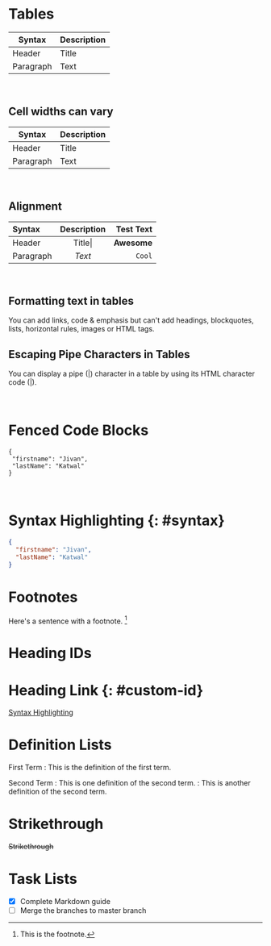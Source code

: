 # Tables

| Syntax    | Description |
| --------- | ----------- |
| Header    | Title       |
| Paragraph | Text        |

<br>

## Cell widths can vary

| Syntax    | Description |
| --------- | ----------- |
| Header    | Title       |
| Paragraph | Text        |

<br>

## Alignment

| Syntax    | Description |   Test Text |
| :-------- | :---------: | ----------: |
| Header    | Title&#124; | **Awesome** |
| Paragraph |   _Text_    |      `Cool` |

<br>

## Formatting text in tables

You can add links, code & emphasis but can't add headings, blockquotes, lists, horizontal rules, images or HTML tags.

## Escaping Pipe Characters in Tables

You can display a pipe (|) character in a table by using its HTML character code (&#124;).

<br>

# Fenced Code Blocks

```
{
 "firstname": "Jivan",
 "lastName": "Katwal"
}
```

<br>

# Syntax Highlighting {: #syntax}

```json
{
  "firstname": "Jivan",
  "lastName": "Katwal"
}
```

# Footnotes

Here's a sentence with a footnote. [^1]

# Heading IDs

# Heading Link {: #custom-id}

[Syntax Highlighting](#syntax)

# Definition Lists

First Term
: This is the definition of the first term.

Second Term
: This is one definition of the second term.
: This is another definition of the second term.

# Strikethrough

~~Strikethrough~~

# Task Lists

- [x] Complete Markdown guide
- [ ] Merge the branches to master branch

[^1]: This is the footnote.
